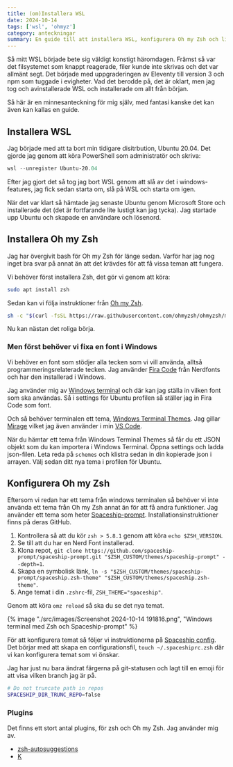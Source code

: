 ```yaml
---
title: (om)Installera WSL
date: 2024-10-14
tags: ['wsl', 'ohmyz']
category: anteckningar
summary: En guide till att installera WSL, konfigurera Oh my Zsh och lite annat smått och gott.
---
```


Så mitt WSL började bete sig väldigt konstigt häromdagen. Främst så var det filsystemet som knappt reagerade, filer kunde inte skrivas och det var allmänt segt. Det började med uppgraderingen av Eleventy till version 3 och npm som tuggade i evigheter. Vad det berodde på, det är oklart, men jag tog och avinstallerade WSL och installerade om allt från början. 

Så här är en minnesanteckning för mig själv, med fantasi kanske det kan även kan kallas en guide.

## Installera WSL

Jag började med att ta bort min tidigare disitrbution, Ubuntu 20.04. Det gjorde jag genom att köra PowerShell som administratör och skriva:

```powershell
wsl --unregister Ubuntu-20.04
```

Efter jag gjort det så tog jag bort WSL genom att slå av det i windows-features, jag fick sedan starta om, slå på WSL och starta om igen.

När det var klart så hämtade jag senaste Ubuntu genom Microsoft Store och installerade det (det är fortfarande lite lustigt kan jag tycka). Jag startade upp Ubuntu och skapade en användare och lösenord.

## Installera Oh my Zsh

Jag har övergivit bash för Oh my Zsh för länge sedan. Varför har jag nog inget bra svar på annat än att det krävdes för att få vissa teman att fungera.

Vi behöver först installera Zsh, det gör vi genom att köra:

```bash
sudo apt install zsh
```

Sedan kan vi följa instruktioner från [Oh my Zsh](https://ohmyz.sh/#install). 

```bash
sh -c "$(curl -fsSL https://raw.githubusercontent.com/ohmyzsh/ohmyzsh/master/tools/install.sh)"
```

Nu kan nästan det roliga börja. 

### Men först behöver vi fixa en font i Windows

Vi behöver en font som stödjer alla tecken som vi vill använda, alltså programmeringsrelaterade tecken. Jag använder [Fira Code](https://www.nerdfonts.com/font-downloads) från Nerdfonts och har den installerad i Windows. 

Jag använder mig av [Windows terminal](https://www.microsoft.com/store/productId/9N0DX20HK701?ocid=pdpshare) och där kan jag ställa in vilken font som ska användas. Så i settings för Ubuntu profilen så ställer jag in Fira Code som font.

Och så behöver terminalen ett tema, [Windows Terminal Themes](https://windowsterminalthemes.dev/). Jag gillar [Mirage](https://windowsterminalthemes.dev/?theme=Mirage) vilket jag även använder i min [VS Code](https://marketplace.visualstudio.com/items?itemName=gerane.Theme-Mirage).

När du hämtar ett tema från Windows Terminal Themes så får du ett JSON objekt som du kan importera i Windows Terminal. Öppna settings och ladda json-filen. Leta reda på `schemes` och klistra sedan in din kopierade json i arrayen. Välj sedan ditt nya tema i profilen för Ubuntu.

## Konfigurera Oh my Zsh

Eftersom vi redan har ett tema från windows terminalen så behöver vi inte använda ett tema från Oh my Zsh annat än för att få andra funktioner. Jag använder ett tema som heter [Spaceship-prompt](https://github.com/spaceship-prompt/spaceship-prompt). Installationsinstruktioner finns på deras GitHub. 

1. Kontrollera så att du kör `zsh > 5.8.1` genom att köra `echo $ZSH_VERSION`.
2. Se till att du har en Nerd Font installerad.
3. Klona repot, `git clone https://github.com/spaceship-prompt/spaceship-prompt.git "$ZSH_CUSTOM/themes/spaceship-prompt" --depth=1`.
4. Skapa en symbolisk länk, `ln -s "$ZSH_CUSTOM/themes/spaceship-prompt/spaceship.zsh-theme" "$ZSH_CUSTOM/themes/spaceship.zsh-theme"`.
5. Ange temat i din `.zshrc`-fil, `ZSH_THEME="spaceship"`.

Genom att köra `omz reload` så ska du se det nya temat.

{% image "./src/images/Screenshot 2024-10-14 191816.png", "Windows terminal med Zsh och Spaceship-prompt" %}

För att konfigurera temat så följer vi instruktionerna på [Spaceship config](https://spaceship-prompt.sh/config/intro/). Det börjar med att skapa en configurationsfil, `touch ~/.spaceshiprc.zsh` där vi kan konfigurera temat som vi önskar.

Jag har just nu bara ändrat färgerna på git-statusen och lagt till en emoji för att visa vilken branch jag är på. 

```bash
# Do not truncate path in repos
SPACESHIP_DIR_TRUNC_REPO=false
```

### Plugins

Det finns ett stort antal plugins, för zsh och Oh my Zsh. Jag använder mig av.

- [zsh-autosuggestions](https://github.com/zsh-users/zsh-autosuggestions/tree/master)
- [K](https://github.com/supercrabtree/k)